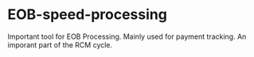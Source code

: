 # EOB-speed-processing

Important tool for EOB Processing. Mainly used for payment tracking. An imporant part of the RCM cycle.  
